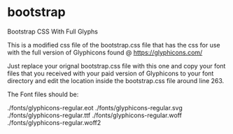 # bootstrap
Bootstrap CSS With Full Glyphs

This is a modified css file of the bootstrap.css file that has the css for use with the full version of Glyphicons found @ https://glyphicons.com/

Just replace your orignal bootstrap.css file with this one and copy your font files that you received with your paid version of Glyphicons to your font directory and edit the location inside the bootstrap.css file around line 263.

The Font files should be:

./fonts/glyphicons-regular.eot
./fonts/glyphicons-regular.svg
./fonts/glyphicons-regular.ttf
./fonts/glyphicons-regular.woff
./fonts/glyphicons-regular.woff2
